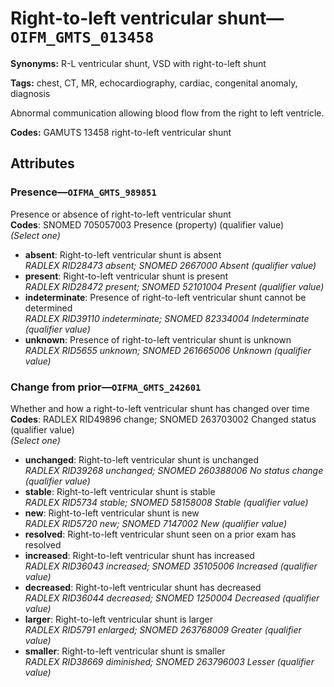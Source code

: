 # Right-to-left ventricular shunt—`OIFM_GMTS_013458`

**Synonyms:** R-L ventricular shunt, VSD with right-to-left shunt

**Tags:** chest, CT, MR, echocardiography, cardiac, congenital anomaly, diagnosis

Abnormal communication allowing blood flow from the right to left ventricle.

**Codes:** GAMUTS 13458 right-to-left ventricular shunt

## Attributes

### Presence—`OIFMA_GMTS_989851`

Presence or absence of right-to-left ventricular shunt  
**Codes**: SNOMED 705057003 Presence (property) (qualifier value)  
*(Select one)*

- **absent**: Right-to-left ventricular shunt is absent  
_RADLEX RID28473 absent; SNOMED 2667000 Absent (qualifier value)_
- **present**: Right-to-left ventricular shunt is present  
_RADLEX RID28472 present; SNOMED 52101004 Present (qualifier value)_
- **indeterminate**: Presence of right-to-left ventricular shunt cannot be determined  
_RADLEX RID39110 indeterminate; SNOMED 82334004 Indeterminate (qualifier value)_
- **unknown**: Presence of right-to-left ventricular shunt is unknown  
_RADLEX RID5655 unknown; SNOMED 261665006 Unknown (qualifier value)_

### Change from prior—`OIFMA_GMTS_242601`

Whether and how a right-to-left ventricular shunt has changed over time  
**Codes**: RADLEX RID49896 change; SNOMED 263703002 Changed status (qualifier value)  
*(Select one)*

- **unchanged**: Right-to-left ventricular shunt is unchanged  
_RADLEX RID39268 unchanged; SNOMED 260388006 No status change (qualifier value)_
- **stable**: Right-to-left ventricular shunt is stable  
_RADLEX RID5734 stable; SNOMED 58158008 Stable (qualifier value)_
- **new**: Right-to-left ventricular shunt is new  
_RADLEX RID5720 new; SNOMED 7147002 New (qualifier value)_
- **resolved**: Right-to-left ventricular shunt seen on a prior exam has resolved  
- **increased**: Right-to-left ventricular shunt has increased  
_RADLEX RID36043 increased; SNOMED 35105006 Increased (qualifier value)_
- **decreased**: Right-to-left ventricular shunt has decreased  
_RADLEX RID36044 decreased; SNOMED 1250004 Decreased (qualifier value)_
- **larger**: Right-to-left ventricular shunt is larger  
_RADLEX RID5791 enlarged; SNOMED 263768009 Greater (qualifier value)_
- **smaller**: Right-to-left ventricular shunt is smaller  
_RADLEX RID38669 diminished; SNOMED 263796003 Lesser (qualifier value)_